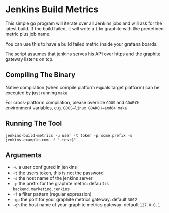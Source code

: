 Jenkins Build Metrics
=====================

This simple go program will iterate over all Jenkins jobs and will ask for the latest build. If
the build failed, it will write a `1` to graphite with the predefined metric plus job name.

You can use this to have a build failed metric inside your grafana boards.

The script assumes that jenkins serves his API over https and the graphite gateway listens on tcp.


Compiling The Binary
--------------------

Native compilation (when compile platform equals target platform) can be executed by just running `make`

For cross-platform compilation, please override `GOOS` and `GOARCH` environment variables, e.g. `GOOS=linux GOARCH=amd64 make`


Running The Tool
----------------

```
jenkins-build-metrics -u user -t token -p some.prefix -s jenkins.example.com -f "-test$"
```

Arguments
---------

* `-u` a user configured in jenkins
* `-t` the users token, this is not the password
* `-s` the host name of the jenkins server
* `-p` the prefix for the graphite metric: default is `backend.marketing.jenkins`
* `-f` a filter pattern (regular expression)
* `-gp` the port for your graphite metrics gateway: default `3002`
* `-gh` the host name of your graphite metrics gateway: default `127.0.0.1`
